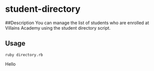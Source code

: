 # student-directory

##Description
You can manage the list of students who are enrolled at Villains Academy using the student directory script.

## Usage

```shell
ruby directory.rb
```
Hello
